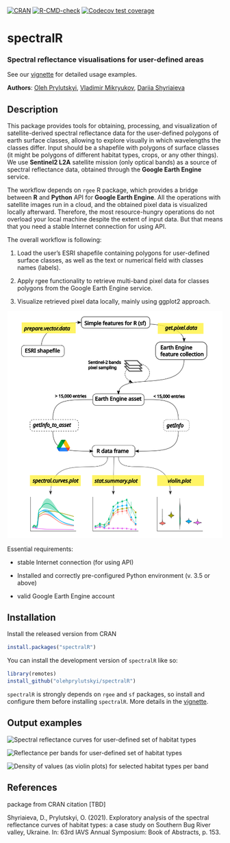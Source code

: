 [![CRAN](http://www.r-pkg.org/badges/version/spectralR)](http://cran.r-project.org/package=spectralR/)
[![R-CMD-check](https://github.com/olehprylutskyi/spectralR/actions/workflows/R-CMD-check.yaml/badge.svg)](https://github.com/olehprylutskyi/spectralR/actions/workflows/R-CMD-check.yaml)
[![Codecov test coverage](https://codecov.io/gh/olehprylutskyi/spectralR/branch/main/graph/badge.svg)](https://app.codecov.io/gh/olehprylutskyi/spectralR?branch=main)

# spectralR <img src="inst/figures/stickers/sticker_lightgray.png" align="right" alt="" width="140">

### Spectral reflectance visualisations for user-defined areas

See our [vignette](https://olehprylutskyi.github.io/spectralR/) for
detailed usage examples.

**Authors**: [Oleh Prylutskyi](https://github.com/olehprylutskyi), 
[Vladimir Mikryukov](https://github.com/vmikk), [Dariia Shyriaieva](https://github.com/driadash)

## Description

This package provides tools for obtaining, processing, and visualization
of satellite-derived spectral reflectance data for the user-defined
polygons of earth surface classes, allowing to explore visually in which
wavelengths the classes differ. Input should be a shapefile with
polygons of surface classes (it might be polygons of different habitat
types, crops, or any other things). We use **Sentinel2 L2A** satellite mission 
(only optical bands) as a source of spectral reflectance data,
obtained through the **Google Earth Engine** service.

The workflow depends on `rgee` R package, which provides a bridge
between **R** and **Python** API for **Google Earth Engine**. All the
operations with satellite images run in a cloud, and the obtained pixel data 
is visualized locally afterward. Therefore, the most resource-hungry operations 
do not overload your local machine despite the extent of input data. 
But that means that you need a stable Internet connection for using API.

The overall workflow is following:

1.  Load the user’s ESRI shapefile containing polygons for user-defined
    surface classes, as well as the text or numerical field with classes
    names (labels).

2.  Apply rgee functionality to retrieve multi-band pixel data for
    classes polygons from the Google Earth Engine service.

3.  Visualize retrieved pixel data locally, mainly using ggplot2
    approach.

![Overall workflow](https://github.com/olehprylutskyi/spectralR/blob/main/inst/figures/fig1_workflow_arc1.png)

Essential requirements:

-   stable Internet connection (for using API)

-   Installed and correctly pre-configured Python environment (v. 3.5 or
    above)

-   valid Google Earth Engine account

## Installation

Install the released version from CRAN

``` r
install.packages("spectralR")
```

You can install the development version of `spectralR` like so:

``` r
library(remotes)
install_github("olehprylutskyi/spectralR")
```

`spectralR` is strongly depends on `rgee` and `sf` packages, so install
and configure them before installing `spectralR`. More details in the
[vignette](https://olehprylutskyi.github.io/spectralR/).

## Output examples

![Spectral reflectance curves for user-defined set of habitat
types](https://github.com/olehprylutskyi/spectralR/blob/main/inst/figures/Spectral_curves_usecase1.png)

![Reflectance per bands for user-defined set of habitat
types](https://github.com/olehprylutskyi/spectralR/blob/main/inst/figures/Statsummary_usecase1.png)

![Density of values (as violin plots) for selected habitat types per
band](https://github.com/olehprylutskyi/spectralR/blob/main/inst/figures/Violins_usecase1.png)

## References

package from CRAN citation [TBD]

Shyriaieva, D., Prylutskyi, O. (2021). Exploratory analysis of the
spectral reflectance curves of habitat types: a case study on Southern
Bug River valley, Ukraine. In: 63rd IAVS Annual Symposium: Book of
Abstracts, p. 153.
